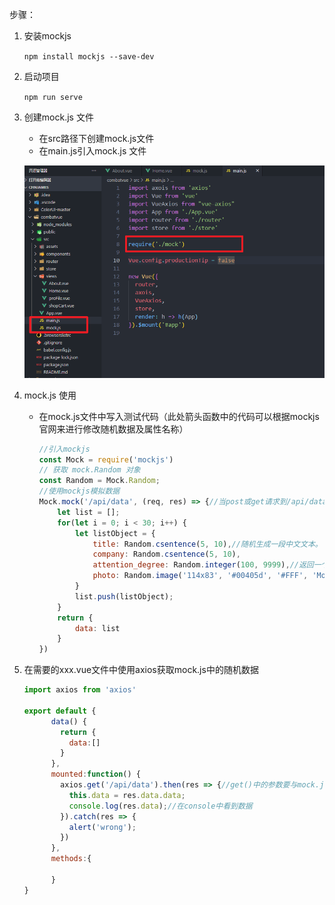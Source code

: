 步骤：

1. 安装mockjs

   `npm install mockjs --save-dev`

2. 启动项目

   `npm run serve`

3. 创建mock.js 文件

   - 在src路径下创建mock.js文件
   - 在main.js引入mock.js 文件

   ![mock.js](https://raw.githubusercontent.com/chnjames/cloudImg/main/20210521164004.png)

4. mock.js 使用

   - 在mock.js文件中写入测试代码（此处箭头函数中的代码可以根据mockjs官网来进行修改随机数据及属性名称）

     ```javascript
     //引入mockjs
     const Mock = require('mockjs')
     // 获取 mock.Random 对象
     const Random = Mock.Random;
     //使用mockjs模拟数据
     Mock.mock('/api/data', (req, res) => {//当post或get请求到/api/data路由时Mock会拦截请求并返回上面的数据
         let list = [];
         for(let i = 0; i < 30; i++) {
             let listObject = {
                 title: Random.csentence(5, 10),//随机生成一段中文文本。
                 company: Random.csentence(5, 10),
                 attention_degree: Random.integer(100, 9999),//返回一个随机的整数。
                 photo: Random.image('114x83', '#00405d', '#FFF', 'Mock.js')
             }
             list.push(listObject);
         }
         return {
             data: list
         }
     })
     ```

5. 在需要的xxx.vue文件中使用axios获取mock.js中的随机数据

   ```javascript
   import axios from 'axios'
   
   export default {
         data() {
           return {
             data:[]
           }
         },
         mounted:function() {
           axios.get('/api/data').then(res => {//get()中的参数要与mock.js文件中的Mock.mock()配置的路由保持一致
             this.data = res.data.data;
             console.log(res.data);//在console中看到数据
           }).catch(res => {
             alert('wrong');
           })
         },
         methods:{
             
         }
   }
   ```

   
